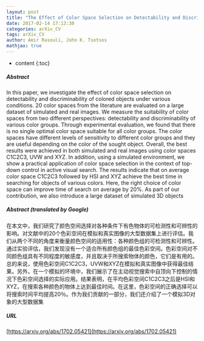 ```yaml
---
layout: post
title: "The Effect of Color Space Selection on Detectability and Discriminability of Colored Objects"
date: 2017-02-14 17:13:30
categories: arXiv_CV
tags: arXiv_CV
author: Amir Rasouli, John K. Tsotsos
mathjax: true
---
```


* content
{:toc}

##### Abstract
In this paper, we investigate the effect of color space selection on detectability and discriminability of colored objects under various conditions. 20 color spaces from the literature are evaluated on a large dataset of simulated and real images. We measure the suitability of color spaces from two different perspectives: detectability and discriminability of various color groups. Through experimental evaluation, we found that there is no single optimal color space suitable for all color groups. The color spaces have different levels of sensitivity to different color groups and they are useful depending on the color of the sought object. Overall, the best results were achieved in both simulated and real images using color spaces C1C2C3, UVW and XYZ. In addition, using a simulated environment, we show a practical application of color space selection in the context of top-down control in active visual search. The results indicate that on average color space C1C2C3 followed by HSI and XYZ achieve the best time in searching for objects of various colors. Here, the right choice of color space can improve time of search on average by 20%. As part of our contribution, we also introduce a large dataset of simulated 3D objects

##### Abstract (translated by Google)
在本文中，我们研究了颜色空间选择对各种条件下有色物体的可检测性和可辨性的影响。对文献中的20个色彩空间在模拟和真实图像的大型数据集上进行评估。我们从两个不同的角度来衡量颜色空间的适用性：各种颜色组的可检测性和可辨性。通过实验评估，我们发现没有一个适合所有颜色组的最佳色彩空间。色彩空间对不同颜色组具有不同程度的敏感度，并且取决于所搜索物体的颜色，它们是有用的。总的来说，使用色彩空间C1C2C3，UVW和XYZ在模拟和真实图像中获得最佳结果。另外，在一个模拟的环境中，我们展示了在主动视觉搜索中自顶向下控制的情况下色彩空间选择的实际应用。结果表明，在平均色彩空间C1C2C3之后是HSI和XYZ，在搜索各种颜色的物体上达到最佳时间。在这里，色彩空间的正确选择可以将搜索时间平均提高20％。作为我们贡献的一部分，我们还介绍了一个模拟3D对象的大型数据集

##### URL
[https://arxiv.org/abs/1702.05421](https://arxiv.org/abs/1702.05421)

